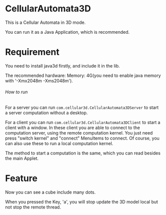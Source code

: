 CellularAutomata3D
==================

This is a Cellular Automata in 3D mode.

You can run it as a Java Application, which is recommended.

Requirement
===========

You need to install java3d firstly, and include it in the lib.

The recommended hardware: Memory: 4G(you need to enable java memory with '-Xmx2048m -Xms2048m').

###### How to run

For a server you can run ``` com.cellular3d.CellularAutomata3DServer ``` to start a server computation
without a desktop.

For a client you can run ``` com.cellular3d.CellularAutomata3DClient ``` to start a client with a window.
In these client you are able to connect to the computation server, using the remote computation kernel. 
You just need press "switch kernel" and "connect" MenuItems to connect. Of course, you can also use these 
to run a local computation kernel.

The method to start a computation is the same, which you can read besides the main Applet.

Feature
=======

Now you can see a cube include many dots.

When you pressed the Key, 'a', you will stop update the 3D model local but not stop the remote thread.

